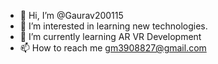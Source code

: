 - 👋 Hi, I’m @Gaurav200115
- 👀 I’m interested in learning new technologies.
- 🌱 I’m currently learning AR VR Development
- 📫 How to reach me gm3908827@gmail.com

<!---
Gaurav200115/Gaurav200115 is a ✨ special ✨ repository because its `README.md` (this file) appears on your GitHub profile.
You can click the Preview link to take a look at your changes.
--->
